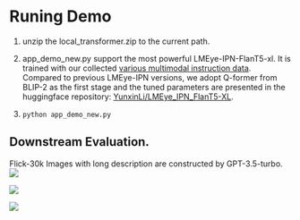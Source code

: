 # Runing Demo

1. unzip the local_transformer.zip to the current path.

2. app_demo_new.py support the most powerful LMEye-IPN-FlanT5-xl. It is trained with our collected [various multimodal instruction data](https://huggingface.co/datasets/YunxinLi/Multimodal_Insturction_Data_V2). Compared to previous LMEye-IPN versions, we adopt Q-former from BLIP-2 as the first stage and the tuned parameters are presented in the huggingface repository: [YunxinLi/LMEye_IPN_FlanT5-XL](https://huggingface.co/YunxinLi/LMEye_IPN_FlanT5-XL).

3. ```python app_demo_new.py```

## Downstream Evaluation.

Flick-30k Images with long description are constructed by GPT-3.5-turbo.
![](https://github.com/YunxinLi/LingCloud/blob/main/LMEye/example_images/evaluation_2.png)


![](https://github.com/YunxinLi/LingCloud/blob/main/LMEye/example_images/evaluation_3.png)


![](https://github.com/YunxinLi/LingCloud/blob/main/LMEye/example_images/evaluation_4.png)

